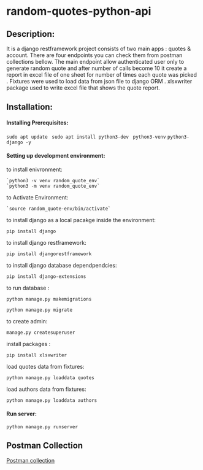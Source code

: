 # random-quotes-python-api
## Description:
It is a django restframework project consists of two main apps :
quotes & account.
There are four endpoints you can check them from postman collections bellow.
The main endpoint allow authenticated user only to generate random quote and after number of calls become 10 it create a report in excel file of one sheet for number of times each quote was picked .
Fixtures were used to load data from json file to django ORM .
xlsxwriter package used to write excel file that shows the quote report.
## Installation:
#### Installing Prerequisites:
`sudo apt update `
`sudo apt install python3-dev `
`python3-venv`
`python3-django -y`
#### Setting up development environment:


to install enivronment:

    `python3 -v venv random_quote_env`
    `python3 -m venv random_quote_env`

to Activate Environment:

    `source random_quote-env/bin/activate`
to install django as a local pacakge inside the environment:

   `pip install django`

to install django restframework:

 `pip install djangorestframework`

to install django database dependpendcies:

`pip install django-extensions`

to run database :

   `python manage.py makemigrations`

   `python manage.py migrate`

to create admin:

`manage.py createsuperuser`

install packages :

`pip install xlsxwriter`

load quotes data from fixtures:

`python manage.py loaddata quotes`

load authors data from fixtures:

`python manage.py loaddata authors`

#### Run server:
`python manage.py runserver`


## Postman Collection 
[Postman collection](https://drive.google.com/file/d/1dkxjFgkJGOyhDdrZ0Rpxa07oNMYfqyRs/view?usp=sharing)
